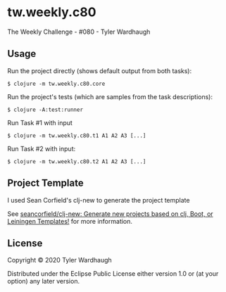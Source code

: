 # tw.weekly.c80


The Weekly Challenge - #080 - Tyler Wardhaugh

## Usage

Run the project directly (shows default output from both tasks):

    $ clojure -m tw.weekly.c80.core

Run the project's tests (which are samples from the task descriptions):

    $ clojure -A:test:runner

Run Task #1 with input

    $ clojure -m tw.weekly.c80.t1 A1 A2 A3 [...]

Run Task #2 with input:

    $ clojure -m tw.weekly.c80.t2 A1 A2 A3 [...]

## Project Template

I used Sean Corfield's clj-new to generate the project template

See [seancorfield/clj-new: Generate new projects based on clj, Boot, or Leiningen Templates!](https://github.com/seancorfield/clj-new) for more information.

## License

Copyright © 2020 Tyler Wardhaugh

Distributed under the Eclipse Public License either version 1.0 or (at
your option) any later version.
